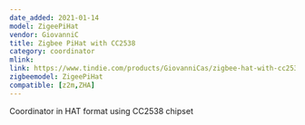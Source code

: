 ```yaml
---
date_added: 2021-01-14
model: ZigeePiHat
vendor: GiovanniC
title: Zigbee PiHat with CC2538
category: coordinator
mlink: 
link: https://www.tindie.com/products/GiovanniCas/zigbee-hat-with-cc2538-for-raspberry/
zigbeemodel: ZigeePiHat
compatible: [z2m,ZHA]
---
```

Coordinator in HAT format using CC2538 chipset
